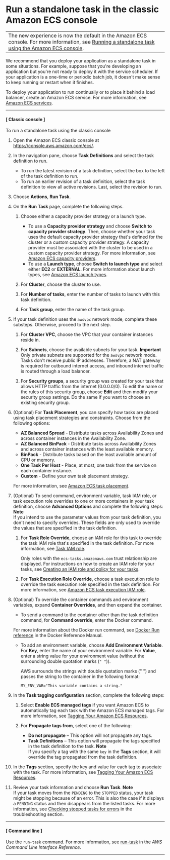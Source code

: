 # Run a standalone task in the classic Amazon ECS console<a name="ecs_run_task"></a>


|  | 
| --- |
| The new experience is now the default in the Amazon ECS console\. For more information, see [Running a standalone task using the Amazon ECS console](ecs_run_task-v2.md)\. | 

We recommend that you deploy your application as a standalone task in some situations\. For example, suppose that you're developing an application but you're not ready to deploy it with the service scheduler\. If your application is a one\-time or periodic batch job, it doesn't make sense to keep running or restart when it finishes\.

To deploy your application to run continually or to place it behind a load balancer, create an Amazon ECS service\. For more information, see [Amazon ECS services](ecs_services.md)\.

------
#### [ Classic console ]

To run a standalone task using the classic console

1. Open the Amazon ECS classic console at [https://console\.aws\.amazon\.com/ecs/](https://console.aws.amazon.com/ecs/)\.

1. In the navigation pane, choose **Task Definitions** and select the task definition to run\.
   + To run the latest revision of a task definition, select the box to the left of the task definition to run\.
   + To run an earlier revision of a task definition, select the task definition to view all active revisions\. Last, select the revision to run\.

1. Choose **Actions**, **Run Task**\.

1. On the **Run Task** page, complete the following steps\.

   1. Choose either a capacity provider strategy or a launch type\.
      + To use a **Capacity provider strategy** and choose **Switch to capacity provider strategy**\. Then, choose whether your task uses the default capacity provider strategy that's defined for the cluster or a custom capacity provider strategy\. A capacity provider must be associated with the cluster to be used in a custom capacity provider strategy\. For more information, see [Amazon ECS capacity providers](cluster-capacity-providers.md)\.
      + To use a **Launch type**, choose **Switch to launch type** and select either **EC2** or **EXTERNAL**\. For more information about launch types, see [Amazon ECS launch types](launch_types.md)\.

   1. For **Cluster**, choose the cluster to use\.

   1. For **Number of tasks**, enter the number of tasks to launch with this task definition\.

   1. For **Task group**, enter the name of the task group\.

1. If your task definition uses the `awsvpc` network mode, complete these substeps\. Otherwise, proceed to the next step\.

   1. For **Cluster VPC**, choose the VPC that your container instances reside in\.

   1. For **Subnets**, choose the available subnets for your task\.
**Important**  
Only private subnets are supported for the `awsvpc` network mode\. Tasks don't receive public IP addresses\. Therefore, a NAT gateway is required for outbound internet access, and inbound internet traffic is routed through a load balancer\.

   1. For **Security groups**, a security group was created for your task that allows HTTP traffic from the internet \(0\.0\.0\.0/0\)\. To edit the name or the rules of this security group, choose **Edit** and then modify your security group settings\. Do the same if you want to choose an existing security group\.

1. \(Optional\) For **Task Placement**, you can specify how tasks are placed using task placement strategies and constraints\. Choose from the following options:
   + **AZ Balanced Spread** \- Distribute tasks across Availability Zones and across container instances in the Availability Zone\.
   + **AZ Balanced BinPack** \- Distribute tasks across Availability Zones and across container instances with the least available memory\.
   + **BinPack** \- Distribute tasks based on the least available amount of CPU or memory\.
   + **One Task Per Host** \- Place, at most, one task from the service on each container instance\.
   + **Custom** \- Define your own task placement strategy\. 

    For more information, see [Amazon ECS task placement](task-placement.md)\.

1. \(Optional\) To send command, environment variable, task IAM role, or task execution role overrides to one or more containers in your task definition, choose **Advanced Options** and complete the following steps:
**Note**  
If you intend to use the parameter values from your task definition, you don't need to specify overrides\. These fields are only used to override the values that are specified in the task definition\.

   1. For **Task Role Override**, choose an IAM role for this task to override the task IAM role that's specified in the task definition\. For more information, see [Task IAM role](task-iam-roles.md)\.

      Only roles with the `ecs-tasks.amazonaws.com` trust relationship are displayed\. For instructions on how to create an IAM role for your tasks, see [Creating an IAM role and policy for your tasks](task-iam-roles.md#create_task_iam_policy_and_role)\.

   1. For **Task Execution Role Override**, choose a task execution role to override the task execution role specified in the task definition\. For more information, see [Amazon ECS task execution IAM role](task_execution_IAM_role.md)\.

1. \(Optional\) To override the container commands and environment variables, expand **Container Overrides**, and then expand the container\.
   +  To send a command to the container other than the task definition command, for **Command override**, enter the Docker command\.

     For more information about the Docker run command, see [Docker Run reference](https://docs.docker.com/engine/reference/run/) in the Docker Reference Manual\.
   + To add an environment variable, choose **Add Environment Variable**\. For **Key**, enter the name of your environment variable\. For **Value**, enter a string value for your environment value \(without the surrounding double quotation marks \(`" "`\)\)\.

     AWS surrounds the strings with double quotation marks \(" "\) and passes the string to the container in the following format:

     ```
     MY_ENV_VAR="This variable contains a string."
     ```

1. In the **Task tagging configuration** section, complete the following steps:

   1. Select **Enable ECS managed tags** if you want Amazon ECS to automatically tag each task with the Amazon ECS managed tags\. For more information, see [Tagging Your Amazon ECS Resources](https://docs.aws.amazon.com/AmazonECS/latest/developerguide/ecs-using-tags.html)\.

   1. For **Propagate tags from**, select one of the following:
      + **Do not propagate** – This option will not propagate any tags\.
      + **Task Definitions** – This option will propagate the tags specified in the task definition to the task\.
**Note**  
If you specify a tag with the same `key` in the **Tags** section, it will override the tag propagated from the task definition\.

1. In the **Tags** section, specify the key and value for each tag to associate with the task\. For more information, see [Tagging Your Amazon ECS Resources](https://docs.aws.amazon.com/AmazonECS/latest/developerguide/ecs-using-tags.html)\.

1. Review your task information and choose **Run Task**\.
**Note**  
If your task moves from the `PENDING` to the `STOPPED` status, your task might be stopping because of an error\. This is also the case if it displays a `PENDING` status and then disappears from the listed tasks\. For more information, see [Checking stopped tasks for errors](stopped-task-errors.md) in the troubleshooting section\.

------
#### [ Command line ]

Use the `run-task` command\. For more information, see [run\-task](https://docs.aws.amazon.com/cli/latest/reference/ecs/run-task.html) in the *AWS Command Line Interface Reference*\. 

------